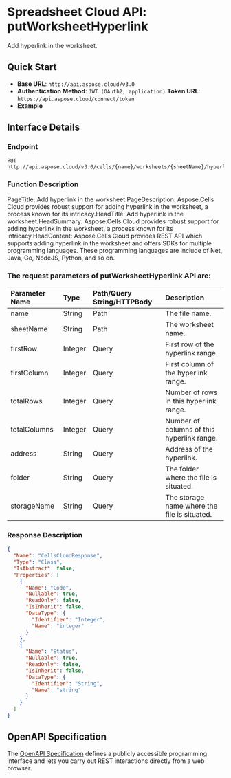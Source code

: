 # **Spreadsheet Cloud API: putWorksheetHyperlink**

Add hyperlink in the worksheet. 


## **Quick Start**

- **Base URL**: `http://api.aspose.cloud/v3.0`
- **Authentication Method**: `JWT (OAuth2, application)`  **Token URL**: `https://api.aspose.cloud/connect/token`
- **Example** 

## **Interface Details**

### **Endpoint** 

```
PUT http://api.aspose.cloud/v3.0/cells/{name}/worksheets/{sheetName}/hyperlinks
```
### **Function Description**
PageTitle: Add hyperlink in the worksheet.PageDescription: Aspose.Cells Cloud provides robust support for adding hyperlink in the worksheet, a process known for its intricacy.HeadTitle: Add hyperlink in the worksheet.HeadSummary: Aspose.Cells Cloud provides robust support for adding hyperlink in the worksheet, a process known for its intricacy.HeadContent: Aspose.Cells Cloud provides REST API which supports adding hyperlink in the worksheet and offers SDKs for multiple programming languages. These programming languages are include of Net, Java, Go, NodeJS, Python, and so on.

### The request parameters of **putWorksheetHyperlink** API are: 

| Parameter Name | Type | Path/Query String/HTTPBody | Description | 
| :- | :- | :- |:- | 
|name|String|Path|The file name.|
|sheetName|String|Path|The worksheet name.|
|firstRow|Integer|Query|First row of the hyperlink range.|
|firstColumn|Integer|Query|First column of the hyperlink range.|
|totalRows|Integer|Query|Number of rows in this hyperlink range.|
|totalColumns|Integer|Query|Number of columns of this hyperlink range.|
|address|String|Query|Address of the hyperlink.|
|folder|String|Query|The folder where the file is situated.|
|storageName|String|Query|The storage name where the file is situated.|

### **Response Description**
```json
{
  "Name": "CellsCloudResponse",
  "Type": "Class",
  "IsAbstract": false,
  "Properties": [
    {
      "Name": "Code",
      "Nullable": true,
      "ReadOnly": false,
      "IsInherit": false,
      "DataType": {
        "Identifier": "Integer",
        "Name": "integer"
      }
    },
    {
      "Name": "Status",
      "Nullable": true,
      "ReadOnly": false,
      "IsInherit": false,
      "DataType": {
        "Identifier": "String",
        "Name": "string"
      }
    }
  ]
}
```


## OpenAPI Specification

The [OpenAPI Specification](https://reference.aspose.cloud/cells/#/HypelinksController/PutWorksheetHyperlink) defines a publicly accessible programming interface and lets you carry out REST interactions directly from a web browser.
